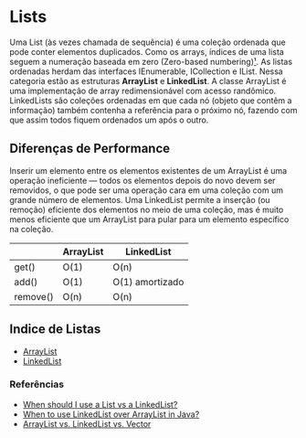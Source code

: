 # Lists
Uma List (às vezes chamada de sequência) é uma coleção ordenada que pode conter elementos duplicados. Como os arrays, índices de uma lista seguem a numeração baseada em zero (Zero-based numbering)[¹](https://en.wikipedia.org/wiki/Zero-based_numbering). As listas ordenadas herdam das interfaces IEnumerable, ICollection e IList. Nessa categoria estão as estruturas **ArrayList** e **LinkedList**.  A classe ArrayList é uma implementação de array redimensionável com acesso randômico. LinkedLists são coleções ordenadas em que cada nó (objeto que contêm a informação) também contenha a referência para o próximo nó, fazendo com que assim todos fiquem ordenados um após o outro.
## Diferenças de Performance
Inserir um elemento entre os elementos existentes de um ArrayList é uma operação ineficiente — todos os elementos depois do novo devem ser removidos, o que pode ser uma operação cara em uma coleção com um grande número de elementos. Uma LinkedList permite a inserção (ou remoção) eficiente dos elementos no meio de uma coleção, mas é muito menos eficiente que um ArrayList para pular para um elemento específico na coleção.

|          | ArrayList | LinkedList      |
|----------|-----------|-----------------|
| get()    | O(1)      | O(n)            |
| add()    | O(1)      | O(1) amortizado |
| remove() | O(n)      | O(n)            |

## Indice de Listas
- [ArrayList](#)
- [LinkedList](#)

### Referências
- [When should I use a List vs a LinkedList?](https://stackoverflow.com/a/169983)
- [When to use LinkedList over ArrayList in Java?](https://stackoverflow.com/questions/322715/when-to-use-linkedlist-over-arraylist-in-java)
- [ArrayList vs. LinkedList vs. Vector](https://www.programcreek.com/2013/03/arraylist-vs-linkedlist-vs-vector/)
